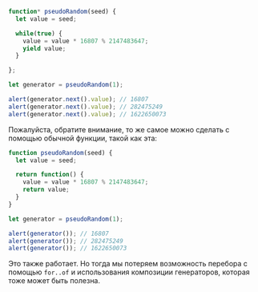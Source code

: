 ```js run demo
function* pseudoRandom(seed) {
  let value = seed;

  while(true) {
    value = value * 16807 % 2147483647;
    yield value;
  }

};

let generator = pseudoRandom(1);

alert(generator.next().value); // 16807
alert(generator.next().value); // 282475249
alert(generator.next().value); // 1622650073
```

Пожалуйста, обратите внимание, то же самое можно сделать с помощью обычной функции, такой как эта:

```js run
function pseudoRandom(seed) {
  let value = seed;

  return function() {
    value = value * 16807 % 2147483647;
    return value;
  }
}

let generator = pseudoRandom(1);

alert(generator()); // 16807
alert(generator()); // 282475249
alert(generator()); // 1622650073
```

Это также работает. Но тогда мы потеряем возможность перебора с помощью `for..of` и использования композиции генераторов, которая тоже может быть полезна.
